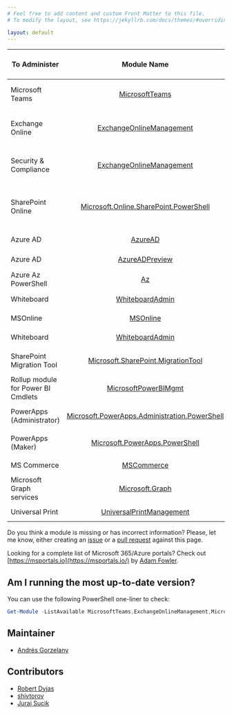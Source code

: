 ```yaml
---
# Feel free to add content and custom Front Matter to this file.
# To modify the layout, see https://jekyllrb.com/docs/themes/#overriding-theme-defaults

layout: default
---
```



|To Administer|Module Name|Stable Version|How To Install|Preview Version|How To Install|How to Connect|Works in PS7?|
|-----------------|:--------------:|---------------|---------------|-----------------|---------------|-----------------|-----------------|
| Microsoft Teams | [MicrosoftTeams](https://www.powershellgallery.com/packages/MicrosoftTeams) |          2.6.0 | ```Install-Module MicrosoftTeams``` | 2.6.2-preview  | ```Install-Module MicrosoftTeams -RequiredVersion 2.6.2-preview -AllowPrerelease``` |```Connect-MicrosoftTeams``` [More methods](https://docs.microsoft.com/MicrosoftTeams/teams-powershell-install#sign-in)|No|
| Exchange Online | [ExchangeOnlineManagement](https://www.powershellgallery.com/packages/ExchangeOnlineManagement)  |2.0.5|```Install-Module -Name ExchangeOnlineManagement```|2.0.6-Preview3|```Install-Module -Name ExchangeOnlineManagement -RequiredVersion 2.0.6-Preview3 -AllowPrerelease```|```Connect-ExchangeOnline``` [More methods](https://docs.microsoft.com/powershell/exchange/connect-to-exchange-online-powershell?view=exchange-ps#connect-to-exchange-online-powershell-using-modern-authentication-with-or-without-mfa)|Yes|
| Security & Compliance        |[ExchangeOnlineManagement](https://www.powershellgallery.com/packages/ExchangeOnlineManagement)                |2.0.5                |```Install-Module -Name ExchangeOnlineManagement```|2.0.6-Preview3|```Install-Module -Name ExchangeOnlineManagement -RequiredVersion 2.0.6-Preview3 -AllowPrerelease```|```Connect-IPPSSession``` [More methods](https://docs.microsoft.com/powershell/exchange/connect-to-scc-powershell?view=exchange-ps)|Yes|
|SharePoint Online|[Microsoft.Online.SharePoint.PowerShell](https://www.powershellgallery.com/packages/Microsoft.Online.SharePoint.PowerShell)|16.0.21811.12000|```Install-Module -Name Microsoft.Online.SharePoint.PowerShell```|N/A|N/A|```Connect-SPOService -Url https://contoso-admin.sharepoint.com -Credential admin@contoso.com``` [More methods](https://docs.microsoft.com/powershell/sharepoint/sharepoint-online/connect-sharepoint-online?view=sharepoint-ps#to-connect-with-a-user-name-and-password) |No|
|Azure AD|[AzureAD](https://www.powershellgallery.com/packages/AzureAD)|2.0.2.140|```Install-Module -Name AzureAD```|See next row|N/A|```Connect-AzureAD``` [More methods](https://docs.microsoft.com/en-us/microsoft-365/enterprise/connect-to-microsoft-365-powershell?view=o365-worldwide#connect-with-the-azure-active-directory-powershell-for-graph-module)|No|
|Azure AD|[AzureADPreview](https://www.powershellgallery.com/packages/AzureADPreview/)|2.0.2.138|```Install-Module -Name AzureADPreview```|N/A|N/A|```Connect-AzureAD``` [More methods](https://docs.microsoft.com/en-us/microsoft-365/enterprise/connect-to-microsoft-365-powershell?view=o365-worldwide#connect-with-the-azure-active-directory-powershell-for-graph-module)|No|
|Azure Az PowerShell|[Az](https://www.powershellgallery.com/packages/Az/)|6.6.0|```Install-Module -Name Az```|N/A|N/A|```Connect-AzAccount``` [More methods](https://docs.microsoft.com/en-us/powershell/module/az.accounts/connect-azaccount)|Yes|
|Whiteboard|[WhiteboardAdmin](https://www.powershellgallery.com/packages/WhiteboardAdmin)|1.4.0|```Install-Module -Name WhiteboardAdmin```|N/A|N/A|Every cmdlet forces Auth prompt|No|
|MSOnline|[MSOnline](https://www.powershellgallery.com/packages/MSOnline/)|1.1.183.66|```Install-Module -Name MSOnline```|N/A|N/A|```Connect-MSolService``` [More methods](https://docs.microsoft.com/powershell/module/msonline/connect-msolservice?view=azureadps-1.0)|No|
|Whiteboard|[WhiteboardAdmin](https://www.powershellgallery.com/packages/WhiteboardAdmin)|1.4.0|```Install-Module -Name WhiteboardAdmin```|N/A|N/A|Every cmdlet forces Auth prompt|No|
|SharePoint Migration Tool|[Microsoft.SharePoint.MigrationTool](https://docs.microsoft.com/en-us/sharepointmigration/new-and-improved-features-in-the-sharepoint-migration-tool)|3.4.120.7|Tricky, see [here](https://aka.ms/spmt-ga-page) and [here](https://docs.microsoft.com/sharepointmigration/overview-spmt-ps-cmdlets#before-you-begin)|3.4.121.5|Tricky, see [here](https://spmtreleasescus.blob.core.windows.net/betainstall/default.htm) and [here](https://docs.microsoft.com/sharepointmigration/overview-spmt-ps-cmdlets#before-you-begin)|```Register-SPMTMigration``` [More info](https://docs.microsoft.com/powershell/module/spmt/register-spmtmigration?view=spmt-ps)|No|
|Rollup module for Power BI Cmdlets|[MicrosoftPowerBIMgmt](https://www.powershellgallery.com/packages/MicrosoftPowerBIMgmt)|1.2.1077|```Install-Module -Name MicrosoftPowerBIMgmt```|N/A|N/A|```Connect-PowerBIServiceAccount``` [More info](https://docs.microsoft.com/powershell/module/microsoftpowerbimgmt.profile/connect-powerbiserviceaccount?view=powerbi-ps)|No|
|PowerApps (Administrator)|[Microsoft.PowerApps.Administration.PowerShell](https://www.powershellgallery.com/packages/Microsoft.PowerApps.Administration.PowerShell)|2.0.139|```Install-Module -Name Microsoft.PowerApps.Administration.PowerShell```|N/A|N/A|```Add-PowerAppsAccount``` (Run as Administrator) [More methods](https://docs.microsoft.com/power-platform/admin/powerapps-powershell#installation)|No|
|PowerApps (Maker)|[Microsoft.PowerApps.PowerShell](https://www.powershellgallery.com/packages/Microsoft.PowerApps.PowerShell/)|1.0.20|```Install-Module -Name Microsoft.PowerApps.PowerShell```|N/A|N/A|```Add-PowerAppsAccount``` (Run as Administrator) [More methods](https://docs.microsoft.com/power-platform/admin/powerapps-powershell#installation)|No|
|MS Commerce|[MSCommerce](https://www.powershellgallery.com/packages/MSCommerce)|1.7|```Install-Module -Name MSCommerce```|N/A|N/A|```Connect-MSCommerce``` [More methods](https://docs.microsoft.com/power-bi/admin/service-admin-disable-self-service#change-the-self-service-signup-policy-1)|No|
|Microsoft Graph services|[Microsoft.Graph](https://www.powershellgallery.com/packages/Microsoft.Graph/)|1.9.0|```Install-Module -Name Microsoft.Graph```|N/A|N/A|```Connect-MgGraph``` [More methods](https://docs.microsoft.com/en-us/graph/powershell/get-started)|Yes|
|Universal Print|[UniversalPrintManagement](https://www.powershellgallery.com/packages/UniversalPrintManagement/)|0.14.2|```Install-Module -Name UniversalPrintManagement```|N/A|N/A|```Connect-UPService``` [More methods](https://docs.microsoft.com/en-us/universal-print/fundamentals/universal-print-powershell)|No|

Do you think a module is missing or has incorrect information? Please, let me know, either creating an [issue](https://github.com/get-itips/msshells/issues/new) or a [pull request](https://github.com/get-itips/msshells/edit/dev/index.markdown) against this page.

Looking for a complete list of Microsoft 365/Azure portals? Check out [https://msportals.io](https://msportals.io/) by [Adam Fowler](https://twitter.com/AdamFowler_IT).

## Am I running the most up-to-date version?
You can use the following PowerShell one-liner to check:

```powershell
Get-Module -ListAvailable MicrosoftTeams,ExchangeOnlineManagement,Microsoft.Online.SharePoint.PowerShell,AzureAD,AzureADPreview,Az,WhiteboardAdmin,Microsoft.SharePoint.MigrationTool,MicrosoftPowerBIMgmt,Microsoft.PowerApps.Administration.PowerShell,Microsoft.PowerApps.PowerShell,MSCommerce,Microsoft.Graph,UniversalPrintManagement | Format-Table Name,Version
```

## Maintainer
- [Andrés Gorzelany](https://twitter.com/andresgorzelany)

## Contributors
- [Robert Dyjas](https://twitter.com/robdyy)
- [shivtorov](https://github.com/shivtorov)
- [Juraj Sucik](https://github.com/jurajsucik)



